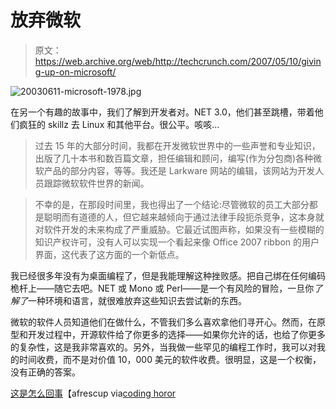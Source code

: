 # 放弃微软

> 原文：<https://web.archive.org/web/http://techcrunch.com/2007/05/10/giving-up-on-microsoft/>

![20030611-microsoft-1978.jpg](img/cc68120a0dce3d70bfcae30187df2831.png)

在另一个有趣的故事中，我们了解到开发者对。NET 3.0，他们甚至跳槽，带着他们疯狂的 skillz 去 Linux 和其他平台。很公平。咳咳…

> 过去 15 年的大部分时间，我都在开发微软世界中的一些声誉和专业知识，出版了几十本书和数百篇文章，担任编辑和顾问，编写(作为分包商)各种微软产品的部分内容，等等。我还是 Larkware 网站的编辑，该网站为开发人员跟踪微软软件世界的新闻。

> 不幸的是，在那段时间里，我也得出了一个结论:尽管微软的员工大部分都是聪明而有道德的人，但它越来越倾向于通过法律手段扼杀竞争，这本身就对软件开发的未来构成了严重威胁。它最近试图声称，如果没有一些模糊的知识产权许可，没有人可以实现一个看起来像 Office 2007 ribbon 的用户界面，这代表了这方面的一个新低点。

我已经很多年没有为桌面编程了，但是我能理解这种挫败感。把自己绑在任何编码桅杆上——随它去吧。NET 或 Mono 或 Perl——是一个有风险的冒险，一旦你*了解了*一种环境和语言，就很难放弃这些知识去尝试新的东西。

微软的软件人员知道他们在做什么，不管我们多么喜欢拿他们寻开心。然而，在原型和开发过程中，开源软件给了你更多的选择——如果你允许的话，也给了你更多的复杂性，这是我非常喜欢的。另外，当我做一些罕见的编程工作时，我可以对我的时间收费，而不是对价值 10，000 美元的软件收费。很明显，这是一个权衡，没有正确的答案。

[这是怎么回事](https://web.archive.org/web/20210225062601/http://www.afreshcup.com/2006/12/9/what-s-going-on-here)【afrescup via[coding horor](https://web.archive.org/web/20210225062601/http://www.codinghorror.com/blog/archives/000845.html)